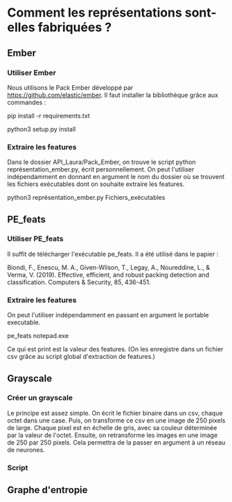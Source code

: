 # Comment les représentations sont-elles fabriquées ?

## Ember

### Utiliser Ember

Nous utilisons le Pack Ember développé par https://github.com/elastic/ember. Il faut installer la bibliothèque grâce aux commandes :

pip install -r requirements.txt

python3 setup.py install

### Extraire les features

Dans le dossier API_Laura/Pack_Ember, on trouve le script python représentation_ember.py, écrit personnellement.
On peut l'utiliser indépendamment en donnant en argument le nom du dossier où se trouvent les fichiers exécutables dont on souhaite extraire les features.

python3 représentation_ember.py Fichiers_exécutables

## PE_feats

### Utiliser PE_feats

Il suffit de télécharger l'exécutable pe_feats. Il a été utilisé dans le papier :

Biondi, F., Enescu, M. A., Given-Wilson, T., Legay, A., Noureddine, L., & Verma, V. (2019). Effective, efficient, and robust packing detection and classification. Computers & Security, 85, 436-451.

### Extraire les features

On peut l'utiliser indépendamment en passant en argument le portable executable.

pe_feats notepad.exe

Ce qui est print est la valeur des features. (On les enregistre dans un fichier csv grâce au script global d'extraction de features.)

## Grayscale

### Créer un grayscale

Le principe est assez simple. On écrit le fichier binaire dans un csv, chaque octet dans une case. Puis, on transforme ce csv en une image de 250 pixels de large. 
Chaque pixel est en échelle de gris, avec sa couleur déterminée par la valeur de l'octet. Ensuite, on retransforme les images en une image de 250 par 250 pixels.
Cela permettra de la passer en argument à un réseau de neurones.

### Script



## Graphe d'entropie

###
